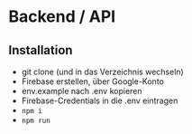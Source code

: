 # Backend / API

## Installation

- git clone (und in das Verzeichnis wechseln)
- Firebase erstellen, über Google-Konto
- env.example nach .env kopieren
- Firebase-Credentials in die .env eintragen
- `npm i`
- `npm run`
